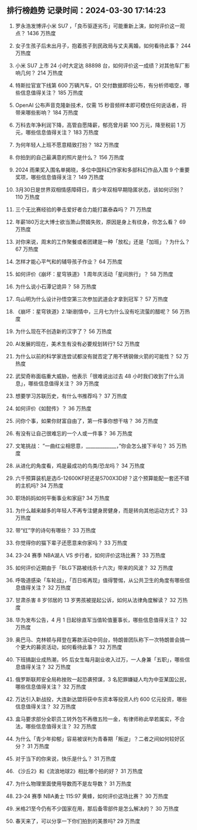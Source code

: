 
## 排行榜趋势 记录时间：2024-03-30 17:14:23
  
  1. 罗永浩发博评小米 SU7 ，「良币驱逐劣币」可能重新上演，如何评价这一观点？ 1436 万热度
    
  2. 女子生孩子后未出月子，抱着孩子到民政局与丈夫离婚，如何看待此事？ 244 万热度
    
  3. 小米 SU7 上市 24 小时大定达 88898 台，如何评价这一成绩？对其他车厂影响几何？ 214 万热度
    
  4. 特斯拉官宣下线第 600 万辆汽车，Q1 交付数据即将公布，有分析师唱空，哪些信息值得关注？ 185 万热度
    
  5. OpenAI 公布声音克隆新技术，仅需 15 秒音频样本即可模仿任何说话者，将带来哪些影响？ 184 万热度
    
  6. 万科去年净利润下降，高管自愿降薪，郁亮曾月薪 100 万元，降至税前 1 万元，哪些信息值得关注？ 183 万热度
    
  7. 为何年轻人上班不愿意精致打扮？ 182 万热度
    
  8. 你拍到的自己最满意的照片是什么？ 156 万热度
    
  9. 2024 雨果奖入围名单揭晓，多位中国科幻作家和多部科幻作品入围 9 个重要奖项，哪些信息值得关注？ 149 万热度
    
  10. 3月30日是世界双相情感障碍日，青少年双相早期隐匿状态，该如何识别？ 110 万热度
    
  11. 三个无比赛经验的拳击爱好者合力能打赢泰森吗？ 71 万热度
    
  12. 年薪180万北大博士欲当萧山赘婿失败，原因是身上有纹身，你怎么看？ 69 万热度
    
  13. 对你来说，周末的工作聚餐或者团建是一种「放松」还是「加班」？为什么？ 67 万热度
    
  14. 怎样才能心平气和的辅导孩子作业？ 64 万热度
    
  15. 如何评价《崩坏：星穹铁道》 1 周年庆活动「星间旅行」？ 58 万热度
    
  16. 为什么说小石潭记诡异？ 58 万热度
    
  17. 鸟山明为什么设计孙悟空第三次参加武道会才拿到冠军？ 57 万热度
    
  18. 《崩坏：星穹铁道》2.1新剧情中，三月七为什么没有吃流萤的醋呢？ 56 万热度
    
  19. 为什么现在不创造新的汉字了？ 56 万热度
    
  20. AI发展的现在，美术生有没有必要规划转行? 52 万热度
    
  21. 为什么以前的科学家连尝试都没有就否定了用不锈钢做火箭的可能性？ 52 万热度
    
  22. 武契奇称面临重大威胁，他表示「很难说出过去 48 小时我们收到了什么消息」，哪些信息值得关注？ 39 万热度
    
  23. 想要学习苏联历史，有什么书推荐吗？ 37 万热度
    
  24. 如何评价《如懿传》？ 36 万热度
    
  25. 问你个事，如果你财富自由了，第一件事你想干啥？ 36 万热度
    
  26. 有没有让自己很难忘的一个人或一件事？ 36 万热度
    
  27. 文笔挑战： ”一曲红尘相思意，_____________，”你会怎么接下半句？ 35 万热度
    
  28. 从进化的角度看，鸡是最成功的鸟类/恐龙吗？ 34 万热度
    
  29. 六千预算装机是选i5-12600KF好还是5700X3D好？这个预算能配一套还不错的主机吗? 34 万热度
    
  30. 职场妈妈如何平衡事业和家庭? 34 万热度
    
  31. 为什么越来越多的年轻人不再专注健身房健身，而是转向其他运动方式？ 33 万热度
    
  32. 带“红”字的诗句有哪些？ 33 万热度
    
  33. 你觉得你的猫下辈子还愿意来你家吗？ 33 万热度
    
  34. 23-24 赛季 NBA湖人 VS 步行者，如何评价这场比赛？ 33 万热度
    
  35. 如何评价近期由于「BLG下路被线杀十六次」带来的风波？ 32 万热度
    
  36. 呼吸道感染「车轮战」，「百日咳再现」值得警惕，从公共卫生的角度有哪些信息值得关注？ 32 万热度
    
  37. 甘肃杀害 8 岁邻居的 13 岁男孩被提起公诉，如何从法律角度解读？ 32 万热度
    
  38. 华为发布公告，4 月 1 日起徐直军当值轮值董事长，哪些信息值得关注？ 32 万热度
    
  39. 奥巴马、克林顿与拜登在筹款活动中同台，特朗普团队称下一次特朗普会搞一个更大的募资活动，如何看待此事？ 32 万热度
    
  40. 下班搞副业成热潮，95 后女生每月副业收入过万，一人身兼「五职」，哪些信息值得关注？ 32 万热度
    
  41. 俄罗斯联邦安全局称挫败一起恐袭预谋，3 名犯罪嫌疑人均为中亚某国公民，哪些信息值得关注？ 32 万热度
    
  42. 万达引入新战投，大连新达盟将获中东资本等投资人约 600 亿元投资，哪些信息值得关注？ 32 万热度
    
  43. 盒马要求部分全职员工转外包不再缴五险一金，有律师称此举若属实，不合法，哪些信息值得关注？ 32 万热度
    
  44. 为什么「青少年抑郁」容易被误判为青春期「叛逆」？二者之间如何较好区分？ 31 万热度
    
  45. 对于当下的你来说，快乐是什么？ 31 万热度
    
  46. 《沙丘2》和《流浪地球2》相比哪个拍的好？ 31 万热度
    
  47. 为什么物理里面使用导数而不是左导数？ 31 万热度
    
  48. 23-24 赛季 NBA勇士 115:97 黄蜂，如何评价这场比赛？ 30 万热度
    
  49. 米格21至今仍有不少国家在用，那后备零部件是怎么解决的？ 30 万热度
    
  50. 春天来了，可以分享一下你们拍到的美景吗? 29 万热度
    